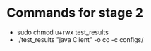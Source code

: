 # Commands for stage 2
- sudo chmod u+rwx test_results
- ./test_results "java Client" -o co -c configs/
